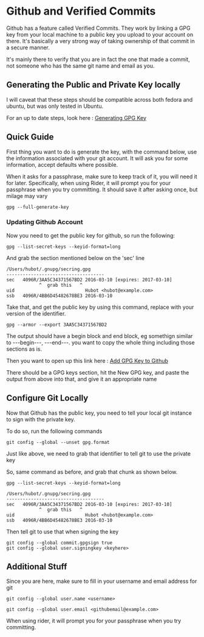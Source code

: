 # Github and Verified Commits

Github has a feature called Verified Commits.  They work by linking a GPG key from your local machine to a public key you
upload to your account on there.  It's basically a very strong way of taking ownership of that commit in a secure manner.

It's mainly there to verify that you are in fact the one that made a commit, not someone who has the same git name and email
as you.

## Generating the Public and Private Key locally

I will caveat that these steps should be compatible across both fedora and ubuntu, but was only tested in Ubuntu.

For an up to date steps, look here : [Generating GPG Key](https://docs.github.com/en/authentication/managing-commit-signature-verification/generating-a-new-gpg-key)

## Quick Guide

First thing you want to do is generate the key, with the command below, use the information associated with your git
account.  It will ask you for some information, accept defaults where possible.

When it asks for a passphrase, make sure to keep track of it, you will need it for later.
Specifically, when using Rider, it will prompt you for your passphrase when you try committing.
It should save it after asking once, but milage may vary

```shell
gpg --full-generate-key
```

### Updating Github Account

Now you need to get the public key for github, so run the following:

```shell
gpg --list-secret-keys --keyid-format=long
```

And grab the section mentioned below on the 'sec' line

```
/Users/hubot/.gnupg/secring.gpg
------------------------------------
sec   4096R/3AA5C34371567BD2 2016-03-10 [expires: 2017-03-10]
            ^  grab this   ^
uid                          Hubot <hubot@example.com>
ssb   4096R/4BB6D45482678BE3 2016-03-10
```

Take that, and get the public key by using this command, replace with your version of the identifier.

```shell
gpg --armor --export 3AA5C34371567BD2
```

The output should have a begin block and end block, eg somethign similar to ---begin---, ---end---.  you want to copy the
whole thing including those sections as is.

Then you want to open up this link here : [Add GPG Key to Github](https://github.com/settings/keys)

There should be a GPG keys section, hit the New GPG key, and paste the output from above into that, and give it an appropriate name

## Configure Git Locally

Now that Github has the public key, you need to tell your local git instance to sign with the private key.

To do so, run the following commands

```shell
git config --global --unset gpg.format
```

Just like above, we need to grab that identifier to tell git to use the private key

So, same command as before, and grab that chunk as shown below.

```shell
gpg --list-secret-keys --keyid-format=long
```

```
/Users/hubot/.gnupg/secring.gpg
------------------------------------
sec   4096R/3AA5C34371567BD2 2016-03-10 [expires: 2017-03-10]
            ^  grab this   ^
uid                          Hubot <hubot@example.com>
ssb   4096R/4BB6D45482678BE3 2016-03-10
```

Then tell git to use that when signing the key

```shell
git config --global commit.gpgsign true
git config --global user.signingkey <keyhere>
```

## Additional Stuff

Since you are here, make sure to fill in your username and email address for git

```shell
git config --global user.name <username>
```

```shell
git config --global user.email <githubemail@example.com>
```

When using rider, it will prompt you for your passphrase when you try committing.
